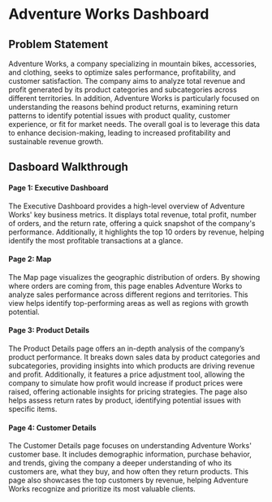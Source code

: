 # Adventure Works Dashboard

## Problem Statement

Adventure Works, a company specializing in mountain bikes, accessories, and clothing, seeks to optimize sales performance, profitability, and customer satisfaction. 
The company aims to analyze total revenue and profit generated by its product categories and subcategories across different territories.
In addition, Adventure Works is particularly focused on understanding the reasons behind product returns, examining return patterns to identify potential issues with product quality,
customer experience, or fit for market needs.
The overall goal is to leverage this data to enhance decision-making, leading to increased profitability and sustainable revenue growth.

## Dasboard Walkthrough

#### Page 1: Executive Dashboard     
The Executive Dashboard provides a high-level overview of Adventure Works' key business metrics. 
It displays total revenue, total profit, number of orders, and the return rate, offering a quick snapshot of the company's performance. 
Additionally, it highlights the top 10 orders by revenue, helping identify the most profitable transactions at a glance.

#### Page 2: Map  
The Map page visualizes the geographic distribution of orders. 
By showing where orders are coming from, this page enables Adventure Works to analyze sales performance across different regions and territories. 
This view helps identify top-performing areas as well as regions with growth potential.

#### Page 3: Product Details  
The Product Details page offers an in-depth analysis of the company’s product performance. 
It breaks down sales data by product categories and subcategories, providing insights into which products are driving revenue and profit. 
Additionally, it features a price adjustment tool, allowing the company to simulate how profit would increase if product prices were raised, offering actionable insights for pricing strategies. 
The page also helps assess return rates by product, identifying potential issues with specific items.

#### Page 4: Customer Details  
The Customer Details page focuses on understanding Adventure Works' customer base. 
It includes demographic information, purchase behavior, and trends, giving the company a deeper understanding of who its customers are, what they buy, and how often they return products. 
This page also showcases the top customers by revenue, helping Adventure Works recognize and prioritize its most valuable clients.
